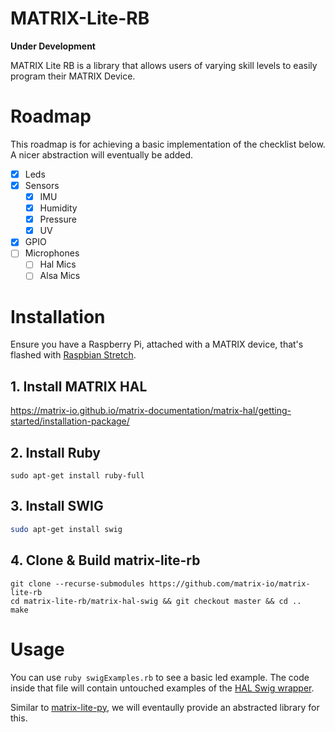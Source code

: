 # MATRIX-Lite-RB
**Under Development**

MATRIX Lite RB is a library that allows users of varying skill levels to easily program their MATRIX Device.

# Roadmap
This roadmap is for achieving a basic implementation of the checklist below. A nicer abstraction will eventually be added.

- [x] Leds
- [x] Sensors
  - [x] IMU
  - [x] Humidity
  - [x] Pressure
  - [x] UV
- [x] GPIO
- [ ] Microphones
  - [ ] Hal Mics
  - [ ] Alsa Mics

# Installation

Ensure you have a Raspberry Pi, attached with a MATRIX device, that's flashed with [Raspbian Stretch](https://www.raspberrypi.org/blog/raspbian-stretch/).

## 1. Install MATRIX HAL
https://matrix-io.github.io/matrix-documentation/matrix-hal/getting-started/installation-package/

## 2. Install Ruby
```
sudo apt-get install ruby-full
```

## 3. Install SWIG 
```bash
sudo apt-get install swig
```

## 4. Clone & Build matrix-lite-rb
```
git clone --recurse-submodules https://github.com/matrix-io/matrix-lite-rb
cd matrix-lite-rb/matrix-hal-swig && git checkout master && cd ..
make
```

# Usage
You can use `ruby swigExamples.rb` to see a basic led example. The code inside that file will contain untouched examples of the [HAL Swig wrapper](https://github.com/matrix-io/matrix-hal-swig).

Similar to [matrix-lite-py](https://github.com/matrix-io/matrix-lite-py), we will eventaully provide an abstracted library for this.

